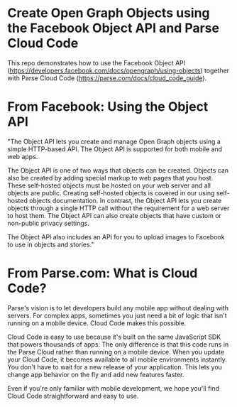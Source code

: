 Create Open Graph Objects using the Facebook Object API and Parse Cloud Code
==========================

This repo demonstrates how to use the Facebook Object API (https://developers.facebook.com/docs/opengraph/using-objects) together with Parse Cloud Code (https://parse.com/docs/cloud_code_guide). 

From Facebook: Using the Object API
==========================
"The Object API lets you create and manage Open Graph objects using a simple HTTP-based API. The Object API is supported for both mobile and web apps.

The Object API is one of two ways that objects can be created. Objects can also be created by adding special markup to web pages that you host. These self-hosted objects must be hosted on your web server and all objects are public. Creating self-hosted objects is covered in our using self-hosted objects documentation. In contrast, the Object API lets you create objects through a single HTTP call without the requirement for a web server to host them. The Object API can also create objects that have custom or non-public privacy settings.

The Object API also includes an API for you to upload images to Facebook to use in objects and stories."


From Parse.com: What is Cloud Code?
==========================

Parse's vision is to let developers build any mobile app without dealing with servers. For complex apps, sometimes you just need a bit of logic that isn't running on a mobile device. Cloud Code makes this possible.

Cloud Code is easy to use because it's built on the same JavaScript SDK that powers thousands of apps. The only difference is that this code runs in the Parse Cloud rather than running on a mobile device. When you update your Cloud Code, it becomes available to all mobile environments instantly. You don't have to wait for a new release of your application. This lets you change app behavior on the fly and add new features faster.

Even if you're only familiar with mobile development, we hope you'll find Cloud Code straightforward and easy to use.



